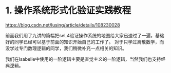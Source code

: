 # 1. 操作系统形式化验证实践教程






https://blog.csdn.net/lusing/article/details/108230028






前面我们用了九讲的篇幅把seL4验证操作系统的地图给大家迅速过了一遍，基础好的同学已经可以基于前面的知识开始自己的工作了。
对于只学过离散数学，而没学过专门数理逻辑的同学，我们稍微补充一点相关的知识。

我们在Isabelle中使用的一阶逻辑主要是直觉主义的一阶逻辑，当然我们也支持经典逻辑。


















